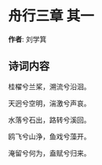 # 舟行三章  其一

**作者**: 刘学箕

## 诗词内容

桂櫂兮兰桨，溯流兮沿洄。

天迥兮空明，湍激兮声哀。

水落兮石出，路转兮溪回。

鸥飞兮山浄，鱼戏兮藻开。

淹留兮何为，盍赋兮归来。

